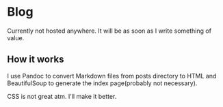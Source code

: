 # Blog

Currently not hosted anywhere. It will be as soon as I write something of value.

## How it works

I use Pandoc to convert Markdown files from posts directory to HTML and BeautifulSoup to generate the index page(probably not necessary).

CSS is not great atm. I'll make it better.

